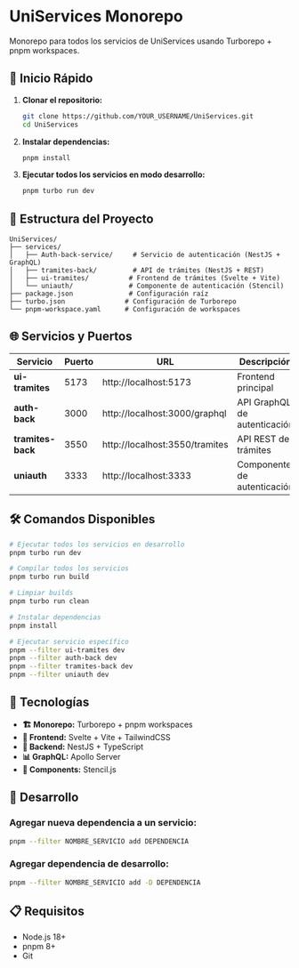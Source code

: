 # UniServices Monorepo

Monorepo para todos los servicios de UniServices usando Turborepo + pnpm workspaces.

## 🚀 Inicio Rápido

1. **Clonar el repositorio:**
   ```bash
   git clone https://github.com/YOUR_USERNAME/UniServices.git
   cd UniServices
   ```

2. **Instalar dependencias:**
   ```bash
   pnpm install
   ```

3. **Ejecutar todos los servicios en modo desarrollo:**
   ```bash
   pnpm turbo run dev
   ```

## 📁 Estructura del Proyecto

```
UniServices/
├── services/
│   ├── Auth-back-service/     # Servicio de autenticación (NestJS + GraphQL)
│   ├── tramites-back/         # API de trámites (NestJS + REST)
│   ├── ui-tramites/          # Frontend de trámites (Svelte + Vite)
│   └── uniauth/              # Componente de autenticación (Stencil)
├── package.json              # Configuración raíz
├── turbo.json               # Configuración de Turborepo
└── pnpm-workspace.yaml      # Configuración de workspaces
```

## 🌐 Servicios y Puertos

| Servicio | Puerto | URL | Descripción |
|----------|--------|-----|-------------|
| **ui-tramites** | 5173 | http://localhost:5173 | Frontend principal |
| **auth-back** | 3000 | http://localhost:3000/graphql | API GraphQL de autenticación |
| **tramites-back** | 3550 | http://localhost:3550/tramites | API REST de trámites |
| **uniauth** | 3333 | http://localhost:3333 | Componente de autenticación |

## 🛠️ Comandos Disponibles

```bash
# Ejecutar todos los servicios en desarrollo
pnpm turbo run dev

# Compilar todos los servicios
pnpm turbo run build

# Limpiar builds
pnpm turbo run clean

# Instalar dependencias
pnpm install

# Ejecutar servicio específico
pnpm --filter ui-tramites dev
pnpm --filter auth-back dev
pnpm --filter tramites-back dev
pnpm --filter uniauth dev
```

## 🔧 Tecnologías

- **🏗️ Monorepo:** Turborepo + pnpm workspaces
- **🎨 Frontend:** Svelte + Vite + TailwindCSS
- **🚀 Backend:** NestJS + TypeScript
- **📊 GraphQL:** Apollo Server
- **🔧 Components:** Stencil.js

## 📝 Desarrollo

### Agregar nueva dependencia a un servicio:
```bash
pnpm --filter NOMBRE_SERVICIO add DEPENDENCIA
```

### Agregar dependencia de desarrollo:
```bash
pnpm --filter NOMBRE_SERVICIO add -D DEPENDENCIA
```

## 📋 Requisitos

- Node.js 18+
- pnpm 8+
- Git
